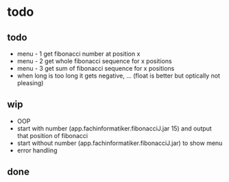 # todo

## todo
- menu - 1 get fibonacci number at position x
- menu - 2 get whole fibonacci sequence for x positions
- menu - 3 get sum of fibonacci sequence for x positions
- when long is too long it gets negative, ... (float is better but optically not pleasing)

## wip
- OOP
- start with number (app.fachinformatiker.fibonacciJ.jar 15) and output that position of fibonacci
- start without number (app.fachinformatiker.fibonacciJ.jar) to show menu
- error handling

## done